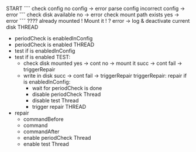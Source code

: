 START
 ˇˇˇ
check config
no config        -> error
parse config
incorrect config -> error
 ˘˘˘
check disk available
 no -> error
check mount path exists
 yes -> error
 ˇˇˇ
???? already mounted
! Mount it !
 ? error -> log & deactivate current disk
THREAD
* periodCheck is enabledInConfig
* periodCheck is enabled
THREAD
* test if is enabledInConfig
* test if is enabled
  TEST:
  * check disk mounted
    yes -> cont
    no  -> mount it
      succ -> cont
      fail -> triggerRepair
  * write in disk
    succ -> cont
    fail -> triggerRepair
  triggerRepair:
   repair if is enabledInConfig:
    - wait for periodCheck is done
    - disable periodCheck Thread
    - disable test Thread
    - trigger repair
THREAD
* repair
  - commandBefore
  - command
  - commandAfter
  - enable periodCheck Thread
  - enable test Thread

